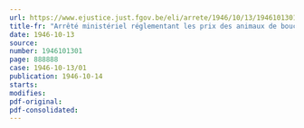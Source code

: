 ```yaml
---
url: https://www.ejustice.just.fgov.be/eli/arrete/1946/10/13/1946101301/justel
title-fr: "Arrêté ministériel réglementant les prix des animaux de boucherie et de la viande"
date: 1946-10-13
source:
number: 1946101301
page: 888888
case: 1946-10-13/01
publication: 1946-10-14
starts:
modifies:
pdf-original:
pdf-consolidated:
---
```


